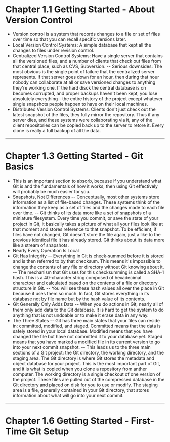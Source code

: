 # Chapter 1.1 Getting Started - About Version Control
- Version control is a system that records changes to a file or set of files over time so that you can recall specific versions later.
- Local Version Control Systems: A simple database that kept all the changes to files under revision control.
- Centralized Version Control Systems: Have a single server that contains all the versioned files, and a number of clients that check out files from that central place, such as CVS, Subversion.
-- Serious downsides: The most obvious is the single point of failure that the centralized server represents. If that server goes down for an hour, then during that hour nobody can collaborate at all or save versioned changes to anything they're working one. If the hard disck the central database is on becomes corrupted, and proper backups haven't been kept, you lose absolutely everything - the entire history of the project except whatever single snapshots people happen to have on their local machines.
- Distributed Version Control Systems: Clients don't just check out the latest snapshot of the files, they fully mirror the repository. Thus if any server dies, and these systems were collaborating via it, any of the client repositories can be copied back up to the server to retore it. Every clone is really a full backup of all the data.

---

# Chapter 1.3 Getting Started - Git Basics
- This is an important section to absorb, because if you understand what Git is and the fundamentals of how it works, then using Git effectively will probably be much easier for you.
- Snapshots, Not Differences
-- Conceptually, most other systems store information as a list of file-based changes. These systems think of the information they keep as a set of files and the changes made to each file over time.
-- Git thinks of its data more like a set of snapshots of a miniature filesystem. Every time you commit, or save the state of your project in Git, it basically takes a picture of what all your files look like at that moment and stores reference to that snapshot. To be efficient, if files have not changed, Git doesn't store the file again, just a like to the previous identical file it has already stored. Git thinks about its data more like a stream of snapshots.
- Nearly Every Operation Is Local
- Git Has Integrity
-- Everything in Git is check-summed before it is stored and is then referred to by that checksum. This means it's impossible to change the contents of any file or directory without Git knowing about it.
-- The mechanism that Git uses for this checksumming is called a SHA-1 hash. This is a 40-character string composed of hexadecimal charactoer and calculated based on the contents of a file or directory structure in Git.
-- You will see these hash values all over the place in Git because it uses them so much. In fact, Git stores everything in its database not by file name but by the hash value of its contents.
- Git Generally Only Adds Data
-- When you do actions in Git, nearly all of them only add data to the Git database. It is hard to get the system to do anything that is not undoable or to make it erase data in any way.
- The Three States
-- Git has three main states that your files can reside in: committed, modified, and staged. Committed means that the data is safely stored in your local database. Modified means that you have changed the file but have not committed it to your database yet. Staged means that you have marked a modified file in its current version to go into your next commit snapshot.
-- This leads us to the three main sections of a Git project: the Git directory, the working directory, and the staging area. The Git directory is where Git stores the metadata and object database for your project. This is the most important part of Git, and it is what is copied when you clone a repository from anther computer. The working directory is a single checkout of one version of the project. These files are pulled out of the compressed database in the Git directory and placed on disk for you to use or modify. The staging area is a file, generally contained in your Git directory, that stores information about what will go into your next commit.

---

# Chapter 1.6 Getting Started - First-Time Git Setup
